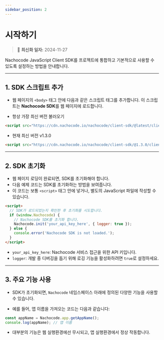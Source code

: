 ```yaml
---
sidebar_position: 2
---
```


# 시작하기

> 🔔 **최신화 일자:** 2024-11-27

Nachocode JavaScript Client SDK를 프로젝트에 통합하고 기본적으로 사용할 수 있도록 설정하는 방법을 안내합니다.

---

## 1. SDK 스크립트 추가

- 웹 페이지의 `<body>` 태그 안에 다음과 같은 스크립트 태그를 추가합니다. 이 스크립트는 **Nachocode SDK**를 웹 페이지에 로드합니다.

- 항상 가장 최신 버전 불러오기

```html
<script src="https://cdn.nachocode.io/nachocode/client-sdk/@latest/client-sdk.min.js"></script>
```

- 현재 최신 버전 v1.3.0

```html
<script src="https://cdn.nachocode.io/nachocode/client-sdk/@1.3.0/client-sdk.min.js"></script>
```

---

## 2. SDK 초기화

- 웹 페이지 로딩이 완료되면, SDK를 초기화해야 합니다.
- 다음 예제 코드는 SDK를 초기화하는 방법을 보여줍니다.
- 이 코드는 보통 `<script>` 태그 안에 넣거나, 별도의 JavaScript 파일에 작성할 수 있습니다.

```html
<script>
  // SDK가 로드되었는지 확인한 후 초기화를 시도합니다.
  if (window.Nachocode) {
    // Nachocode SDK를 초기화 합니다.
    Nachocode.init('your_api_key_here', { logger: true });
  } else {
    console.error('Nachocode SDK is not loaded.');
  }
</script>
```

- `your_api_key_here`: Nachocode 서비스 접근을 위한 API 키입니다.
- `logger`: 개발 중 디버깅을 돕기 위해 로깅 기능을 활성화하려면 `true`로 설정하세요.

---

## 3. 주요 기능 사용

- SDK가 초기화되면, `Nachocode` 네임스페이스 아래에 정의된 다양한 기능을 사용할 수 있습니다.

- 예를 들어, 앱 이름을 가져오는 코드는 다음과 같습니다:

```javascript
const appName = Nachocode.app.getAppName();
console.log(appName); // 앱 이름
```

- 대부분의 기능은 웹 실행환경에선 무시되고, 앱 실행환경에서 정상 작동합니다.
